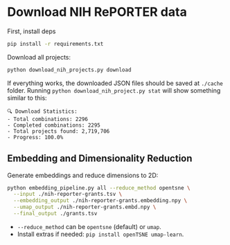 # Download NIH RePORTER data

First, install deps

```bash
pip install -r requirements.txt
```

Download all projects:

```bash
python download_nih_projects.py download
```

If everything works, the downloaded JSON files should be saved at `./cache` folder. 
Running `python download_nih_project.py stat` will show something similar to this:

```
🔍 Download Statistics:
- Total combinations: 2296
- Completed combinations: 2295
- Total projects found: 2,719,706
- Progress: 100.0%
```

## Embedding and Dimensionality Reduction

Generate embeddings and reduce dimensions to 2D:

```bash
python embedding_pipeline.py all --reduce_method opentsne \
  --input ./nih-reporter-grants.tsv \
  --embedding_output ./nih-reporter-grants.embedding.npy \
  --umap_output ./nih-reporter-grants.embd.npy \
  --final_output ./grants.tsv
```

- `--reduce_method` can be `opentsne` (default) or `umap`.
- Install extras if needed: `pip install openTSNE umap-learn`.

